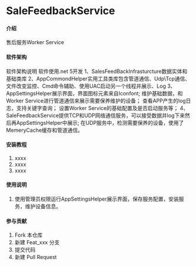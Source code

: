 # SaleFeedbackService

#### 介绍
售后服务Worker Service

#### 软件架构
软件架构说明
软件使用.net 5开发
1、SalesFeedBackInfrasturcture数据实体和基础类库
2、AppCommondHelper实用工具类库包含管道通信、Udp\Tcp通信、文件改变监控、Cmd命令辅助、使用UAC启动另一个线程并展示、Log
3、AppSettingsHelper展示界面，界面图标元素来自Iconfont;
   维护基础数据，和Worker Service进行管道通信来展示需要保养维护的设备；
   查看APP产生的log日志，支持关键字查询；
   设置Worker Service的基础配置及是否启动服务等；
4、SaleFeedbackService提供TCP和UDP网络通信服务，可以接受数据并log下来然后再AppSettingsHelper中展示;
   在UDP服务中，检测需要保养的设备，使用了MemeryCache缓存和管道通信。


#### 安装教程

1.  xxxx
2.  xxxx
3.  xxxx

#### 使用说明

1. 使用管理员权限运行AppSettingsHelper展示界面，保存服务配置，安装服务，维护设备信息。

#### 参与贡献

1.  Fork 本仓库
2.  新建 Feat_xxx 分支
3.  提交代码
4.  新建 Pull Request
